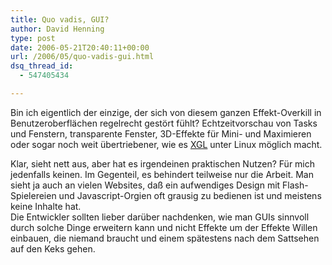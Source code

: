 ```yaml
---
title: Quo vadis, GUI?
author: David Henning
type: post
date: 2006-05-21T20:40:11+00:00
url: /2006/05/quo-vadis-gui.html
dsq_thread_id:
  - 547405434

---
```

Bin ich eigentlich der einzige, der sich von diesem ganzen Effekt-Overkill in Benutzeroberflächen regelrecht gestört fühlt? Echtzeitvorschau von Tasks und Fenstern, transparente Fenster, 3D-Effekte für Mini- und Maximieren oder sogar noch weit übertriebener, wie es [XGL][1] unter Linux möglich macht.

Klar, sieht nett aus, aber hat es irgendeinen praktischen Nutzen? Für mich jedenfalls keinen. Im Gegenteil, es behindert teilweise nur die Arbeit. Man sieht ja auch an vielen Websites, daß ein aufwendiges Design mit Flash-Spielereien und Javascript-Orgien oft grausig zu bedienen ist und meistens keine Inhalte hat.  
Die Entwickler sollten lieber darüber nachdenken, wie man GUIs sinnvoll durch solche Dinge erweitern kann und nicht Effekte um der Effekte Willen einbauen, die niemand braucht und einem spätestens nach dem Sattsehen auf den Keks gehen.

 [1]: http://video.google.com/videoplay?docid=431574721033313224&q=xgl